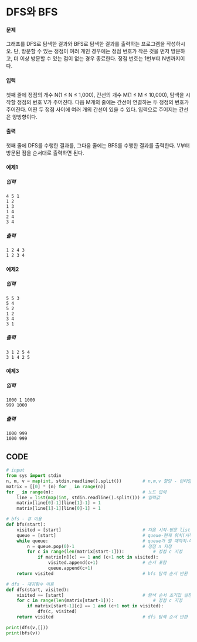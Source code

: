 # DFS와 BFS

#### 문제

그래프를 DFS로 탐색한 결과와 BFS로 탐색한 결과를 출력하는 프로그램을 작성하시오. 단, 방문할 수 있는 정점이 여러 개인 경우에는 정점 번호가 작은 것을 먼저 방문하고, 더 이상 방문할 수 있는 점이 없는 경우 종료한다. 정점 번호는 1번부터 N번까지이다.

#### 입력

첫째 줄에 정점의 개수 N(1 ≤ N ≤ 1,000), 간선의 개수 M(1 ≤ M ≤ 10,000), 탐색을 시작할 정점의 번호 V가 주어진다. 다음 M개의 줄에는 간선이 연결하는 두 정점의 번호가 주어진다. 어떤 두 정점 사이에 여러 개의 간선이 있을 수 있다. 입력으로 주어지는 간선은 양방향이다.

#### 출력

첫째 줄에 DFS를 수행한 결과를, 그다음 줄에는 BFS를 수행한 결과를 출력한다. V부터 방문된 점을 순서대로 출력하면 된다.



#### 예제1

##### 입력

```
4 5 1
1 2
1 3
1 4
2 4
3 4
```

##### 출력

```
1 2 4 3
1 2 3 4
```

#### 예제2

##### 입력

```
5 5 3
5 4
5 2
1 2
3 4
3 1
```

##### 출력

```
3 1 2 5 4
3 1 4 2 5
```

#### 예제3

##### 입력

```
1000 1 1000
999 1000
```

##### 출력

```
1000 999
1000 999
```

 

## CODE

```python
# input
from sys import stdin								
n, m, v = map(int, stdin.readline().split())		# n,m,v 할당 - 런타임 단축
matrix = [[0] * (n) for _ in range(n)]		
for _ in range(m):									# 노드 입력
    line = list(map(int, stdin.readline().split()))	# 입력값
    matrix[line[0]-1][line[1]-1] = 1					
    matrix[line[1]-1][line[0]-1] = 1				

# bfs - 큐 이용
def bfs(start):										
    visited = [start]								# 처음 시작-방문 list
    queue = [start]									# queue-현재 위치(시작점)
    while queue:									# queue가 빌 때까지-더이상 추가할 정점이 없으면 끝
        n = queue.pop(0)-1							# 정점 n 지정
        for c in range(len(matrix[start-1])):			# 정점 c 지정
            if matrix[n][c] == 1 and (c+1 not in visited):
                visited.append(c+1)					# 순서 포함
                queue.append(c+1)					
    return visited									# bfs 탐색 순서 반환

# dfs - 재귀함수 이용
def dfs(start, visited):							
    visited += [start]								# 탐색 순서 초기값 설정
    for c in range(len(matrix[start-1])):				# 정점 c 지정
        if matrix[start-1][c] == 1 and (c+1 not in visited):
            dfs(c, visited)							
    return visited									# dfs 탐색 순서 반환

print(dfs(v,[]))
print(bfs(v))
```